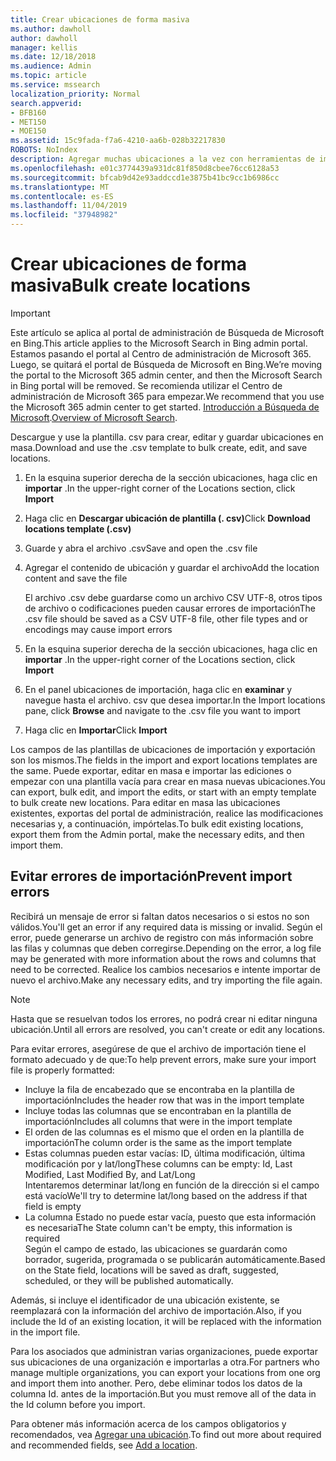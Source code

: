 ```yaml
---
title: Crear ubicaciones de forma masiva
ms.author: dawholl
author: dawholl
manager: kellis
ms.date: 12/18/2018
ms.audience: Admin
ms.topic: article
ms.service: mssearch
localization_priority: Normal
search.appverid:
- BFB160
- MET150
- MOE150
ms.assetid: 15c9fada-f7a6-4210-aa6b-028b32217830
ROBOTS: NoIndex
description: Agregar muchas ubicaciones a la vez con herramientas de importación para el portal de administración de Microsoft Search
ms.openlocfilehash: e01c3774439a931dc81f850d8cbee76cc6128a53
ms.sourcegitcommit: bfcab9d42e93addccd1e3875b41bc9cc1b6986cc
ms.translationtype: MT
ms.contentlocale: es-ES
ms.lasthandoff: 11/04/2019
ms.locfileid: "37948982"
---
```

# <a name="bulk-create-locations"></a><span data-ttu-id="a007a-103">Crear ubicaciones de forma masiva</span><span class="sxs-lookup"><span data-stu-id="a007a-103">Bulk create locations</span></span>

> [!IMPORTANT]
> <span data-ttu-id="a007a-104">Este artículo se aplica al portal de administración de Búsqueda de Microsoft en Bing.</span><span class="sxs-lookup"><span data-stu-id="a007a-104">This article applies to the Microsoft Search in Bing admin portal.</span></span> <span data-ttu-id="a007a-105">Estamos pasando el portal al Centro de administración de Microsoft 365. Luego, se quitará el portal de Búsqueda de Microsoft en Bing.</span><span class="sxs-lookup"><span data-stu-id="a007a-105">We’re moving the portal to the Microsoft 365 admin center, and then the Microsoft Search in Bing portal will be removed.</span></span> <span data-ttu-id="a007a-106">Se recomienda utilizar el Centro de administración de Microsoft 365 para empezar.</span><span class="sxs-lookup"><span data-stu-id="a007a-106">We recommend that you use the Microsoft 365 admin center to get started.</span></span> <span data-ttu-id="a007a-107">[Introducción a Búsqueda de Microsoft](overview-microsoft-search.md).</span><span class="sxs-lookup"><span data-stu-id="a007a-107">[Overview of Microsoft Search](overview-microsoft-search.md).</span></span>
    
<span data-ttu-id="a007a-108">Descargue y use la plantilla. csv para crear, editar y guardar ubicaciones en masa.</span><span class="sxs-lookup"><span data-stu-id="a007a-108">Download and use the .csv template to bulk create, edit, and save locations.</span></span> 
  
1. <span data-ttu-id="a007a-109">En la esquina superior derecha de la sección ubicaciones, haga clic en **importar** .</span><span class="sxs-lookup"><span data-stu-id="a007a-109">In the upper-right corner of the Locations section, click **Import**</span></span>
    
2. <span data-ttu-id="a007a-110">Haga clic en **Descargar ubicación de plantilla (. csv)**</span><span class="sxs-lookup"><span data-stu-id="a007a-110">Click **Download locations template (.csv)**</span></span>
    
3. <span data-ttu-id="a007a-111">Guarde y abra el archivo .csv</span><span class="sxs-lookup"><span data-stu-id="a007a-111">Save and open the .csv file</span></span>
    
4. <span data-ttu-id="a007a-112">Agregar el contenido de ubicación y guardar el archivo</span><span class="sxs-lookup"><span data-stu-id="a007a-112">Add the location content and save the file</span></span>

    <span data-ttu-id="a007a-113">El archivo .csv debe guardarse como un archivo CSV UTF-8, otros tipos de archivo o codificaciones pueden causar errores de importación</span><span class="sxs-lookup"><span data-stu-id="a007a-113">The .csv file should be saved as a CSV UTF-8 file, other file types and or encodings may cause import errors</span></span>
    
5. <span data-ttu-id="a007a-114">En la esquina superior derecha de la sección ubicaciones, haga clic en **importar** .</span><span class="sxs-lookup"><span data-stu-id="a007a-114">In the upper-right corner of the Locations section, click **Import**</span></span>
    
6. <span data-ttu-id="a007a-115">En el panel ubicaciones de importación, haga clic en **examinar** y navegue hasta el archivo. csv que desea importar.</span><span class="sxs-lookup"><span data-stu-id="a007a-115">In the Import locations pane, click **Browse** and navigate to the .csv file you want to import</span></span> 
    
7. <span data-ttu-id="a007a-116">Haga clic en **Importar**</span><span class="sxs-lookup"><span data-stu-id="a007a-116">Click **Import**</span></span>

<span data-ttu-id="a007a-117">Los campos de las plantillas de ubicaciones de importación y exportación son los mismos.</span><span class="sxs-lookup"><span data-stu-id="a007a-117">The fields in the import and export locations templates are the same.</span></span> <span data-ttu-id="a007a-118">Puede exportar, editar en masa e importar las ediciones o empezar con una plantilla vacía para crear en masa nuevas ubicaciones.</span><span class="sxs-lookup"><span data-stu-id="a007a-118">You can export, bulk edit, and import the edits, or start with an empty template to bulk create new locations.</span></span> <span data-ttu-id="a007a-119">Para editar en masa las ubicaciones existentes, exportas del portal de administración, realice las modificaciones necesarias y, a continuación, impórtelas.</span><span class="sxs-lookup"><span data-stu-id="a007a-119">To bulk edit existing locations, export them from the Admin portal, make the necessary edits, and then import them.</span></span>

## <a name="prevent-import-errors"></a><span data-ttu-id="a007a-120">Evitar errores de importación</span><span class="sxs-lookup"><span data-stu-id="a007a-120">Prevent import errors</span></span>  
<span data-ttu-id="a007a-121">Recibirá un mensaje de error si faltan datos necesarios o si estos no son válidos.</span><span class="sxs-lookup"><span data-stu-id="a007a-121">You'll get an error if any required data is missing or invalid.</span></span> <span data-ttu-id="a007a-122">Según el error, puede generarse un archivo de registro con más información sobre las filas y columnas que deben corregirse.</span><span class="sxs-lookup"><span data-stu-id="a007a-122">Depending on the error, a log file may be generated with more information about the rows and columns that need to be corrected.</span></span> <span data-ttu-id="a007a-123">Realice los cambios necesarios e intente importar de nuevo el archivo.</span><span class="sxs-lookup"><span data-stu-id="a007a-123">Make any necessary edits, and try importing the file again.</span></span>
  
> [!NOTE]
> <span data-ttu-id="a007a-124">Hasta que se resuelvan todos los errores, no podrá crear ni editar ninguna ubicación.</span><span class="sxs-lookup"><span data-stu-id="a007a-124">Until all errors are resolved, you can't create or edit any locations.</span></span> 

<span data-ttu-id="a007a-125">Para evitar errores, asegúrese de que el archivo de importación tiene el formato adecuado y de que:</span><span class="sxs-lookup"><span data-stu-id="a007a-125">To help prevent errors, make sure your import file is properly formatted:</span></span>
- <span data-ttu-id="a007a-126">Incluye la fila de encabezado que se encontraba en la plantilla de importación</span><span class="sxs-lookup"><span data-stu-id="a007a-126">Includes the header row that was in the import template</span></span>
- <span data-ttu-id="a007a-127">Incluye todas las columnas que se encontraban en la plantilla de importación</span><span class="sxs-lookup"><span data-stu-id="a007a-127">Includes all columns that were in the import template</span></span>
- <span data-ttu-id="a007a-128">El orden de las columnas es el mismo que el orden en la plantilla de importación</span><span class="sxs-lookup"><span data-stu-id="a007a-128">The column order is the same as the import template</span></span>
- <span data-ttu-id="a007a-129">Estas columnas pueden estar vacías: ID, última modificación, última modificación por y lat/long</span><span class="sxs-lookup"><span data-stu-id="a007a-129">These columns can be empty: Id, Last Modified, Last Modified By, and Lat/Long</span></span>  
<span data-ttu-id="a007a-130">Intentaremos determinar lat/long en función de la dirección si el campo está vacío</span><span class="sxs-lookup"><span data-stu-id="a007a-130">We'll try to determine lat/long based on the address if that field is empty</span></span>
- <span data-ttu-id="a007a-131">La columna Estado no puede estar vacía, puesto que esta información es necesaria</span><span class="sxs-lookup"><span data-stu-id="a007a-131">The State column can't be empty, this information is required</span></span>  
<span data-ttu-id="a007a-132">Según el campo de estado, las ubicaciones se guardarán como borrador, sugerida, programada o se publicarán automáticamente.</span><span class="sxs-lookup"><span data-stu-id="a007a-132">Based on the State field, locations will be saved as draft, suggested, scheduled, or they will be published automatically.</span></span>

<span data-ttu-id="a007a-133">Además, si incluye el identificador de una ubicación existente, se reemplazará con la información del archivo de importación.</span><span class="sxs-lookup"><span data-stu-id="a007a-133">Also, if you include the Id of an existing location, it will be replaced with the information in the import file.</span></span>

<span data-ttu-id="a007a-134">Para los asociados que administran varias organizaciones, puede exportar sus ubicaciones de una organización e importarlas a otra.</span><span class="sxs-lookup"><span data-stu-id="a007a-134">For partners who manage multiple organizations, you can export your locations from one org and import them into another.</span></span> <span data-ttu-id="a007a-135">Pero, debe eliminar todos los datos de la columna Id. antes de la importación.</span><span class="sxs-lookup"><span data-stu-id="a007a-135">But you must remove all of the data in the Id column before you import.</span></span>
  
<span data-ttu-id="a007a-136">Para obtener más información acerca de los campos obligatorios y recomendados, vea [Agregar una ubicación](add-a-location.md).</span><span class="sxs-lookup"><span data-stu-id="a007a-136">To find out more about required and recommended fields, see [Add a location](add-a-location.md).</span></span>

  

